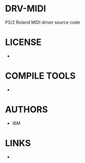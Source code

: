 # DRV-MIDI
PS/2 Roland MIDI driver source code

LICENSE
===============
* 

COMPILE TOOLS
===============
* 
 
AUTHORS
===============
* IBM

LINKS
===============
* 

